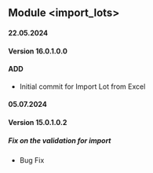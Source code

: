 ## Module <import_lots>

#### 22.05.2024
#### Version 16.0.1.0.0
#### ADD
- Initial commit for Import Lot from Excel

#### 05.07.2024
#### Version 15.0.1.0.2
##### Fix on the validation for import
- Bug Fix
